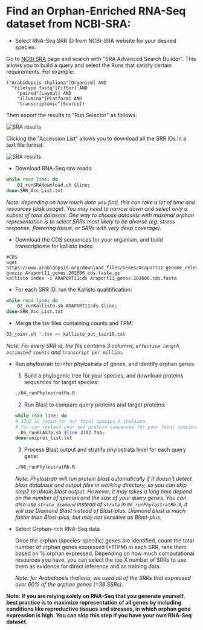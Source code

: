 # Find an Orphan-Enriched RNA-Seq dataset from NCBI-SRA:

- Select RNA-Seq SRR ID from NCBI-SRA website for your desired species.

Go to [NCBI SRA](https://www.ncbi.nlm.nih.gov/sra) page and search with "SRA Advanced Search Builder". This allows you to build a query and select the Runs that satisfy certain requirements. For example:

```
("Arabidopsis thaliana"[Organism] AND
  "filetype fastq"[Filter] AND
	"paired"[Layout] AND
	"illumina"[Platform] AND
	"transcriptomic"[Source])
```

Then export the results to "Run Selector" as follows:

![SRA results](../../Assets/ncbi-sra-1.png)

Clicking the "Accession List" allows you to download all the SRR IDs in a text file format. 

![SRA results](../../Assets/ncbi-sra-2.png)



- Download RNA-Seq raw reads:
```bash
while read line; do
	01_runSRAdownload.sh $line;
done<SRR_Acc_List.txt
```
_Note: depending on how much data you find, this can take a lot of time and resources (disk usage). You may need to narrow down and select only a subset of total datasets. One way to choose datasets with maximal orphan representation is to select SRRs most likely to be diverse (eg: stress response, flowering tissue, or SRRs with very deep coverage)._

- Download the CDS sequences for your organism, and build transcriptome for kallisto index:
```
#CDS
wget https://www.arabidopsis.org/download_files/Genes/Araport11_genome_release/Araport11_blastsets/Araport11_genes.201606.cds.fasta.gz
gunzip Araport11_genes.201606.cds.fasta.gz
kallisto index -i ARAPORT11cds Araport11_genes.201606.cds.fasta
```
- For each SRR ID, run the Kallisto qualitification:
```bash
while read line; do
	02_runKallisto.sh ARAPORT11cds $line;
done<SRR_Acc_List.txt
```

- Merge the tsv files containing counts and TPM:
```bash
03_joinr.sh *.tsv >> kallisto_out_tair10.txt
```
_Note: For every SRR id, the file contains 3 columns, `effective length`, `estimated counts` and `transcript per million`._

- Run phylostratr to infer phylostrata of genes, and identify orphan genes:
  
  1. Build a phylogenic tree for your species, and download proteins sequences for target species:
  ```bash
  ./04_runPhylostratRa.R
  ```
  
  2. Run Blast to compare query proteins and target proteins: 
  ```bash
  while read line; do
  # 3702 is taxid for our focal species A.thaliana.
  # You can replace your own protein sequences for your focal species if protein downloaded from uniprot is not your desired version.
	05_runBLASTp.sh $line 3702.faa;
  done<uniprot_list.txt
  ```
  
  3. Process Blast output and stratify phylostrata level for each query gene:
   ```bash
  ./06_runPhylostratRb.R
  ```
  _Note: Phylostratr will run protein blast automatically if it doesn't detect blast database and output files in working directory, so you can skip step2 to obtain blast output.   However, it may takes a long time depend on the number of species and the size of your query genes. You can also use `strata_diamond` instead of `strata` in `06_runPhylostratRb.R`, it will use Diamond Blast instead of Blast-plus. Diamond blast is much faster than Blast-plus, but may not sensitive as Blast-plus._
 
 - Select Orphan-rich RNA-Seq data
 
   Once the orphan (species-specific) genes are identified, count the total number of orphan genes expressed (>1TPM) in each SRR, rank them based on % orphan expressed. Depending on how much computational resources you have, you can select the top X number of SRRs to use them as evidence for direct inference and as training data.

   _Note: for _Arabidopsis thaliana_, we used all of the SRRs that expressed over 60% of the orphan genes (=38 SSRs)._
   
   
**Note: If you are relying solely on RNA-Seq that you generate yourself, best practice is to maximize representation of all genes by including conditions like reproductive tissues and stresses, in which orphan gene expression is high. You can skip this step if you have your own RNA-Seq dataset.**
 

